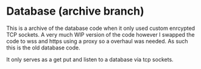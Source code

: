 # Database (archive branch)
This is a archive of the database code when it only used custom enrcypted TCP sockets.
A very much WIP version of the code however I swapped the code to wss and https using a proxy so a overhaul was needed.
As such this is the old database code.

It only serves as a get put and listen to a database via tcp sockets.
